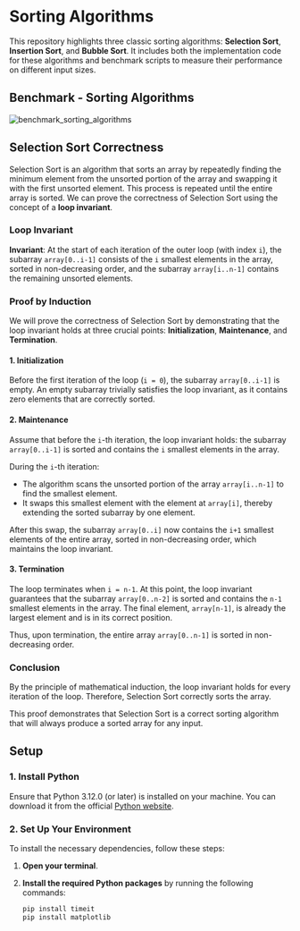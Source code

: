 # Sorting Algorithms

This repository highlights three classic sorting algorithms: **Selection Sort**, **Insertion Sort**, and **Bubble Sort**. It includes both the implementation code for these algorithms and benchmark scripts to measure their performance on different input sizes.

## Benchmark - Sorting Algorithms
![benchmark_sorting_algorithms](https://github.com/user-attachments/assets/662d7887-d098-4b2a-be29-265cb7778c3b)
## Selection Sort Correctness

Selection Sort is an algorithm that sorts an array by repeatedly finding the minimum element from the unsorted portion of the array and swapping it with the first unsorted element. This process is repeated until the entire array is sorted. We can prove the correctness of Selection Sort using the concept of a **loop invariant**.

### Loop Invariant

**Invariant**: At the start of each iteration of the outer loop (with index `i`), the subarray `array[0..i-1]` consists of the `i` smallest elements in the array, sorted in non-decreasing order, and the subarray `array[i..n-1]` contains the remaining unsorted elements.

### Proof by Induction

We will prove the correctness of Selection Sort by demonstrating that the loop invariant holds at three crucial points: **Initialization**, **Maintenance**, and **Termination**.

#### 1. Initialization

Before the first iteration of the loop (`i = 0`), the subarray `array[0..i-1]` is empty. An empty subarray trivially satisfies the loop invariant, as it contains zero elements that are correctly sorted.

#### 2. Maintenance

Assume that before the `i`-th iteration, the loop invariant holds: the subarray `array[0..i-1]` is sorted and contains the `i` smallest elements in the array.

During the `i`-th iteration:
- The algorithm scans the unsorted portion of the array `array[i..n-1]` to find the smallest element.
- It swaps this smallest element with the element at `array[i]`, thereby extending the sorted subarray by one element.

After this swap, the subarray `array[0..i]` now contains the `i+1` smallest elements of the entire array, sorted in non-decreasing order, which maintains the loop invariant.

#### 3. Termination

The loop terminates when `i = n-1`. At this point, the loop invariant guarantees that the subarray `array[0..n-2]` is sorted and contains the `n-1` smallest elements in the array. The final element, `array[n-1]`, is already the largest element and is in its correct position.

Thus, upon termination, the entire array `array[0..n-1]` is sorted in non-decreasing order.

### Conclusion

By the principle of mathematical induction, the loop invariant holds for every iteration of the loop. Therefore, Selection Sort correctly sorts the array.

This proof demonstrates that Selection Sort is a correct sorting algorithm that will always produce a sorted array for any input.

## **Setup**

### 1. Install Python
Ensure that Python 3.12.0 (or later) is installed on your machine. You can download it from the official [Python website](https://www.python.org/downloads/).

### 2. Set Up Your Environment
To install the necessary dependencies, follow these steps:

1. **Open your terminal**.

2. **Install the required Python packages** by running the following commands:
   ```sh
   pip install timeit
   pip install matplotlib
